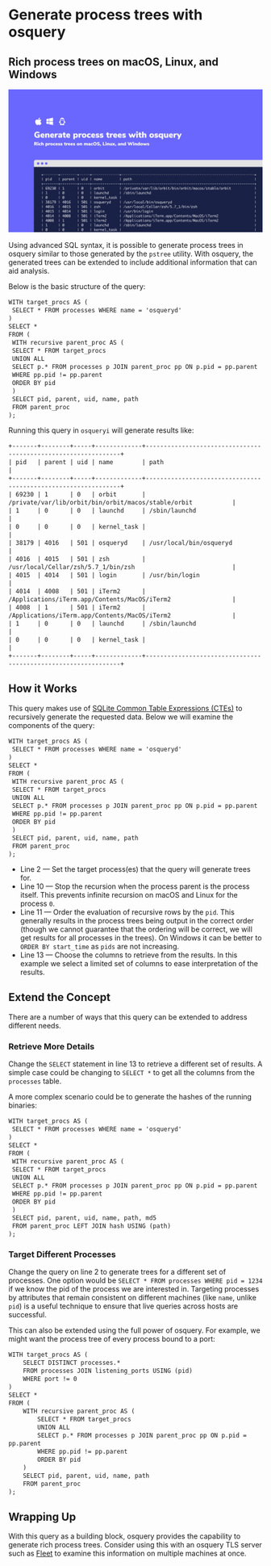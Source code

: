 # Generate process trees with osquery

## Rich process trees on macOS, Linux, and Windows

![Generate process trees with osquery](../website/assets/images/articles/generate-process-trees-with-osquery-cover-700x393@2x.jpeg)

Using advanced SQL syntax, it is possible to generate process trees in osquery similar to those generated by the `pstree` utility. With osquery, the generated trees can be extended to include additional information that can aid analysis.

Below is the basic structure of the query:

```
WITH target_procs AS (
 SELECT * FROM processes WHERE name = 'osqueryd'
)
SELECT *
FROM (
 WITH recursive parent_proc AS (
 SELECT * FROM target_procs
 UNION ALL
 SELECT p.* FROM processes p JOIN parent_proc pp ON p.pid = pp.parent
 WHERE pp.pid != pp.parent
 ORDER BY pid
 )
 SELECT pid, parent, uid, name, path
 FROM parent_proc
);
```

Running this query in `osqueryi` will generate results like:


```
+-------+--------+-----+-------------+---------------------------------------------------------------+
| pid   | parent | uid | name        | path                                                          |
+-------+--------+-----+-------------+---------------------------------------------------------------+
| 69230 | 1      | 0   | orbit       | /private/var/lib/orbit/bin/orbit/macos/stable/orbit           |
| 1     | 0      | 0   | launchd     | /sbin/launchd                                                 |
| 0     | 0      | 0   | kernel_task |                                                               |
| 38179 | 4016   | 501 | osqueryd    | /usr/local/bin/osqueryd                                       |
| 4016  | 4015   | 501 | zsh         | /usr/local/Cellar/zsh/5.7_1/bin/zsh                           |
| 4015  | 4014   | 501 | login       | /usr/bin/login                                                |
| 4014  | 4008   | 501 | iTerm2      | /Applications/iTerm.app/Contents/MacOS/iTerm2                 |
| 4008  | 1      | 501 | iTerm2      | /Applications/iTerm.app/Contents/MacOS/iTerm2                 |
| 1     | 0      | 0   | launchd     | /sbin/launchd                                                 |
| 0     | 0      | 0   | kernel_task |                                                               |
+-------+--------+-----+-------------+---------------------------------------------------------------+
```

## How it Works

This query makes use of [SQLite Common Table Expressions (CTEs)](https://sqlite.org/lang_with.html) to recursively generate the requested data. Below we will examine the components of the query:

```
WITH target_procs AS (
 SELECT * FROM processes WHERE name = 'osqueryd'
)
SELECT *
FROM (
 WITH recursive parent_proc AS (
 SELECT * FROM target_procs
 UNION ALL
 SELECT p.* FROM processes p JOIN parent_proc pp ON p.pid = pp.parent
 WHERE pp.pid != pp.parent
 ORDER BY pid
 )
 SELECT pid, parent, uid, name, path
 FROM parent_proc
);
```

- Line 2 — Set the target process(es) that the query will generate trees for.
- Line 10 — Stop the recursion when the process parent is the process itself. This prevents infinite recursion on macOS and Linux for the process `0`.
- Line 11 — Order the evaluation of recursive rows by the `pid`. This generally results in the process trees being output in the correct order (though we cannot guarantee that the ordering will be correct, we will get results for all processes in the trees). On Windows it can be better to `ORDER BY start_time` as `pids` are not increasing.
- Line 13 — Choose the columns to retrieve from the results. In this example we select a limited set of columns to ease interpretation of the results.

## Extend the Concept

There are a number of ways that this query can be extended to address different needs.

### Retrieve More Details

Change the `SELECT` statement in line 13 to retrieve a different set of results. A simple case could be changing to `SELECT *` to get all the columns from the `processes` table.

A more complex scenario could be to generate the hashes of the running binaries:

```
WITH target_procs AS (
 SELECT * FROM processes WHERE name = 'osqueryd'
)
SELECT *
FROM (
 WITH recursive parent_proc AS (
 SELECT * FROM target_procs
 UNION ALL
 SELECT p.* FROM processes p JOIN parent_proc pp ON p.pid = pp.parent
 WHERE pp.pid != pp.parent
 ORDER BY pid
 )
 SELECT pid, parent, uid, name, path, md5
 FROM parent_proc LEFT JOIN hash USING (path)
);
```

### Target Different Processes

Change the query on line 2 to generate trees for a different set of processes. One option would be `SELECT * FROM processes WHERE pid = 1234` if we know the pid of the process we are interested in. Targeting processes by attributes that remain consistent on different machines (like `name`, unlike `pid`) is a useful technique to ensure that live queries across hosts are successful.

This can also be extended using the full power of osquery. For example, we might want the process tree of every process bound to a port:

```
WITH target_procs AS (
    SELECT DISTINCT processes.*
    FROM processes JOIN listening_ports USING (pid)
    WHERE port != 0
)
SELECT *
FROM (
    WITH recursive parent_proc AS (
        SELECT * FROM target_procs
        UNION ALL
        SELECT p.* FROM processes p JOIN parent_proc pp ON p.pid = pp.parent
        WHERE pp.pid != pp.parent
        ORDER BY pid
    )
    SELECT pid, parent, uid, name, path
    FROM parent_proc
);
```

## Wrapping Up
With this query as a building block, osquery provides the capability to generate rich process trees. Consider using this with an osquery TLS server such as [Fleet](https://fleetdm.com/) to examine this information on multiple machines at once.


<meta name="category" value="guides">
<meta name="authorGitHubUsername" value="zwass">
<meta name="authorFullName" value="Zach Wasserman">
<meta name="publishedOn" value="2020-03-17">
<meta name="articleTitle" value="Generate process trees with osquery">
<meta name="articleImageUrl" value="../website/assets/images/articles/generate-process-trees-with-osquery-cover-700x393@2x.jpeg">
